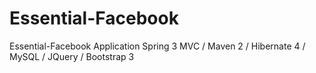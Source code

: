 Essential-Facebook
===========

Essential-Facebook Application Spring 3 MVC / Maven 2 / Hibernate 4 / MySQL / JQuery / Bootstrap 3
